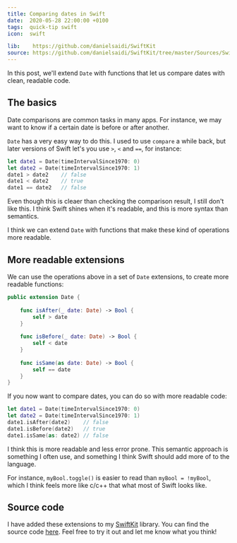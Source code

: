 ```yaml
---
title: Comparing dates in Swift
date:  2020-05-28 22:00:00 +0100
tags:  quick-tip swift
icon:  swift

lib:    https://github.com/danielsaidi/SwiftKit
source: https://github.com/danielsaidi/SwiftKit/tree/master/Sources/SwiftKit/Date
---
```


In this post, we'll extend `Date` with functions that let us compare dates with clean, readable code.


## The basics

Date comparisons are common tasks in many apps. For instance, we may want to know if a certain date is before or after another.

`Date` has a very easy way to do this. I used to use `compare` a while back, but later versions of Swift let's you use `>`, `<` and `==`, for instance:

```swift
let date1 = Date(timeIntervalSince1970: 0)
let date2 = Date(timeIntervalSince1970: 1)
date1 > date2    // false
date1 < date2    // true
date1 == date2   // false
```

Even though this is cleaer than checking the comparison result, I still don't like this. I think Swift shines when it's readable, and this is more syntax than semantics.

I think we can extend `Date` with functions that make these kind of operations more readable.


## More readable extensions

We can use the operations above in a set of `Date` extensions, to create more readable functions:

```swift
public extension Date {
    
    func isAfter(_ date: Date) -> Bool {
        self > date
    }
    
    func isBefore(_ date: Date) -> Bool {
        self < date
    }
    
    func isSame(as date: Date) -> Bool {
        self == date
    }
}
```

If you now want to compare dates, you can do so with more readable code:

```swift
let date1 = Date(timeIntervalSince1970: 0)
let date2 = Date(timeIntervalSince1970: 1)
date1.isAfter(date2)    // false
date1.isBefore(date2)   // true
date1.isSame(as: date2) // false
```

I think this is more readable and less error prone. This semantic approach is something I often use, and something I think Swift should add more of to the language.

For instance, `myBool.toggle()` is easier to read than `myBool = !myBool`, which I think feels more like c/c++ that what most of Swift looks like.


## Source code

I have added these extensions to my [SwiftKit]({{page.lib}}) library. You can find the source code [here]({{page.source}}). Feel free to try it out and let me know what you think!